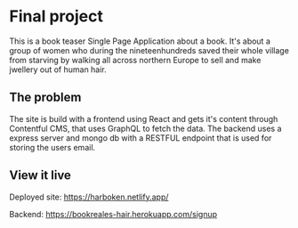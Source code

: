 # Final project

This is a book teaser Single Page Application about a book.
It's about a group of women who during the nineteenhundreds saved their whole village from starving by walking all across northern Europe to sell and make jwellery out of human hair.

## The problem

The site is build with a frontend using React and gets it's content through Contentful CMS, that uses GraphQL to fetch the data.
The backend uses a express server and mongo db with a RESTFUL endpoint that is used for storing the users email.

## View it live

Deployed site:
https://harboken.netlify.app/

Backend:
https://bookreales-hair.herokuapp.com/signup
